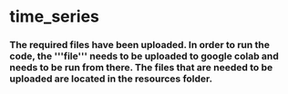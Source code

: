 # time_series


### The required files have been uploaded. In order to run the code, the '''file''' needs to be uploaded to google colab and needs to be run from there. The files that are needed to be uploaded are located in the resources folder.
